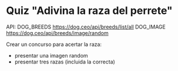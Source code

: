 # Quiz "Adivina la raza del perrete"

API:
DOG_BREEDS <https://dog.ceo/api/breeds/list/all>
DOG_IMAGE <https://dog.ceo/api/breeds/image/random>

Crear un concurso para acertar la raza:

- presentar una imagen random
- presentar tres razas (incluida la correcta)

